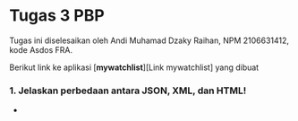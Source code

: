 # Tugas 3 PBP
Tugas ini diselesaikan oleh Andi Muhamad Dzaky Raihan, NPM 2106631412, kode Asdos FRA.

Berikut link ke aplikasi [**mywatchlist**][Link mywatchlist] yang dibuat

### 1. Jelaskan perbedaan antara JSON, XML, dan HTML!
    
*  

[mywatchlist]: https://lab-1-pbp-saya.herokuapp.com/mywatchlist/html